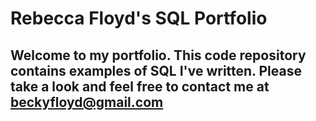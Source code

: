 # Rebecca Floyd's SQL Portfolio

## Welcome to my portfolio. This code repository contains examples of SQL I've written. Please take a look and feel free to contact me at beckyfloyd@gmail.com
